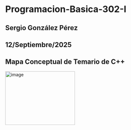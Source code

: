 # Programacion-Basica-302-I
## Sergio González Pérez
## 12/Septiembre/2025
## Mapa Conceptual de Temario de C++

<img width="221" height="171" alt="image" src="https://github.com/user-attachments/assets/4afcbd2e-4a08-454f-8d61-d79dbd3d046a" />

